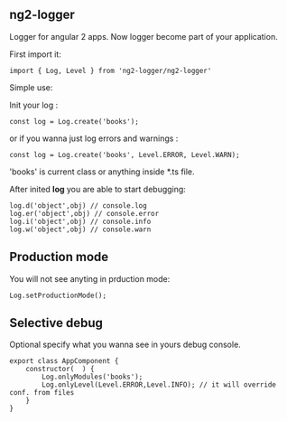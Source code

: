 ## ng2-logger ##



Logger for angular 2 apps. Now logger become part of your application.

First import it:

    import { Log, Level } from 'ng2-logger/ng2-logger'

Simple use:

Init your log :

    const log = Log.create('books'); 

or if you wanna just log errors and warnings :

    const log = Log.create('books', Level.ERROR, Level.WARN); 
    
'books' is current class or anything inside *.ts file. 

After inited **log** you are able to start debugging: 

    log.d('object',obj) // console.log
    log.er('object',obj) // console.error
    log.i('object',obj) // console.info
    log.w('object',obj) // console.warn



**Production mode**
-------------------

You will not see anyting in prduction mode:

    Log.setProductionMode();


**Selective debug**
-------------------

Optional specify what you wanna see in yours debug console.

    export class AppComponent {   
        constructor(  ) {
            Log.onlyModules('books');
            Log.onlyLevel(Level.ERROR,Level.INFO); // it will override conf. from files
        }    
    }



